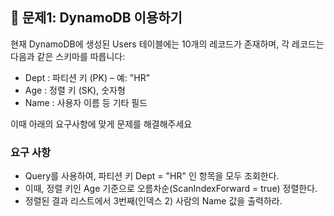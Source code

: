 ## 📘 문제1: DynamoDB 이용하기

현재 DynamoDB에 생성된 Users 테이블에는 10개의 레코드가 존재하며,
각 레코드는 다음과 같은 스키마를 따릅니다:

- Dept : 파티션 키 (PK) – 예: "HR"
- Age : 정렬 키 (SK), 숫자형
- Name : 사용자 이름 등 기타 필드

이때 아래의 요구사항에 맞게 문제를 해결해주세요

### 요구 사항

- Query를 사용하여, 파티션 키 Dept = "HR" 인 항목을 모두 조회한다.
- 이때, 정렬 키인 Age 기준으로 오름차순(ScanIndexForward = true) 정렬한다.
- 정렬된 결과 리스트에서 3번째(인덱스 2) 사람의 Name 값을 출력하라.
